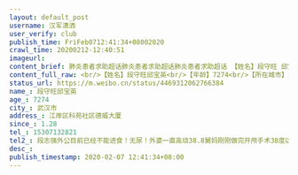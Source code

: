 ```yaml
---
layout: default_post
username: 汉军潇洒
user_verify: club
publish_time: FriFeb0712:41:34+08002020
crawl_time: 20200212-12:40:51
imageurl: 
content_brief: 肺炎患者求助超话肺炎患者求助超话肺炎患者求助超话 【姓名】段守旺 邱宝英【年龄】72 74【所在城市】武汉市【所在小区、社区】江岸区科苑社区德威大厦【患病时间】1.28【联系方式】15307132821【其他紧急联系人】段志强外公目前已经不能进食！无尿！外婆一直高烧38.8 舅妈刚刚 ...全文
content_full_raw: <br/>【姓名】段守旺邱宝英<br/>【年龄】7274<br/>【所在城市】武汉市<br/>【所在小区、社区】江岸区科苑社区德威大厦<br/>【患病时间】1.28<br/>【联系方式】15307132821<br/>【其他紧急联系人】段志强<br/>外公目前已经不能进食！无尿！<br/>外婆一直高烧38.8<br/>舅妈刚刚做完开颅手术38度以上<br/>他们三位都在吸氧还是我们自己想办法买的氧气！<br/>舅舅情况稍微好点病轻照顾病重<br/>二老的核酸检查结果已经出来确诊了，目前还没有得到救治！病情也在不断恶化，我们买了很多药，也有搭配中药，买了呼吸机还有氧气，现在正在想办法购买球蛋白，可我们这样始终不是办法没办法控制病情，希望尽快得医院的救治<spanclass="url-icon"><imgalt=[泪]src="//h5.sinaimg.cn/m/emoticon/icon/default/d_lei-1b4b02f8b1.png"style="width:1em;height:1em;"/></span><br/>2020年1月29日去医院做检查，分别是我的外公外婆舅舅舅妈到医院检查出肺部，其中外婆外公舅妈被检查出。有炎症疑似新冠心病读。但是医院无法收治病人，只有回家自行隔离。我的外公外婆年纪比较大医院也不收，只能在家自己吃药，自行隔离等到第三天，我舅舅开始发热去医院检查，同样肺部有炎症被传染上了新型冠心病多，我们普通民众在家隔离，根本没有办法做到让病情不传播。当天晚上外公外婆高烧打120排队，三四百位，向社区反映响政府反应都是说只能报备等着听安排。家中就是外公外婆舅舅舅妈都被检查出了新型冠心病多双肺感染。可使中没有办法在医院做核酸检测医生说，病情不达标不够严重，没有办法做核酸检测，几位患者只能在家里自行隔离用抵抗力扛着没有任何办法。2月3号我的外公外婆舅妈被社区带走在酒店隔离，可是同样也是治标不治本，在社区隔离也没有药吃，也没有针打没有救治能力，还是我们去买，然后再送过去，他们只是换了一个地方睡觉而已。外公外婆年纪比较大，他们的身体受不了，直到2月4号再去医院做检查的时候已经插上了呼吸机打上了，真可是我的外公外婆已经快扛不住了，医生说已经不行了，在这种情况下才给做了核酸检测到现在为止，核酸检测的结果还没有出来！没有确诊就没办法住院愿二位老人身体已经吃不消了，高烧38度5往上走，就算是年轻人的身体也扛不住！在医院检查医生都说老人快不行了，这种情况下还没有办法收治住院，那要等到什么时候去，什么时候！武汉又有多少患者是这种情况只能在家等着。我们不给别人添麻烦，最小化的减少传播，但谁来救救我们的命啊。我们武汉人只能用血肉之躯挡住病毒的第一道门，求政府加快办事力度。我真的希望大家都可以活着从这一场疫情里面走出来！
status_url: https://m.weibo.cn/status/4469312062766384
name_: 段守旺邱宝英
age_: 7274
city_: 武汉市
address_: 江岸区科苑社区德威大厦
since_: 1.28
tel_: 15307132821
tel2_: 段志强外公目前已经不能进食！无尿！外婆一直高烧38.8舅妈刚刚做完开颅手术38度以上他们三位都在吸氧还是我们自己想办法买的氧气！舅舅情况稍微好点病轻照顾病重二老的核酸检查结果已经出来确诊了，目前还没有得到救治！病情也在不断恶化，我们买了很多药，也有搭配中药，买了呼吸机还有氧气，现在正在想办法购买球蛋白，可我们这样始终不是办法没办法控制病情，希望尽快得医院的救治<spanclass="url-icon"><imgalt=[泪]src="//h5.sinaimg.cn/m/emoticon/icon/default/d_lei-1b4b02f8b1.png"style="width1em;height1em;"/></span>2020年1月29日去医院做检查，分别是我的外公外婆舅舅舅妈到医院检查出肺部，其中外婆外公舅妈被检查出。有炎症疑似新冠心病读。但是医院无法收治病人，只有回家自行隔离。我的外公外婆年纪比较大医院也不收，只能在家自己吃药，自行隔离等到第三天，我舅舅开始发热去医院检查，同样肺部有炎症被传染上了新型冠心病多，我们普通民众在家隔离，根本没有办法做到让病情不传播。当天晚上外公外婆高烧打120排队，三四百位，向社区反映响政府反应都是说只能报备等着听安排。家中就是外公外婆舅舅舅妈都被检查出了新型冠心病多双肺感染。可使中没有办法在医院做核酸检测医生说，病情不达标不够严重，没有办法做核酸检测，几位患者只能在家里自行隔离用抵抗力扛着没有任何办法。2月3号我的外公外婆舅妈被社区带走在酒店隔离，可是同样也是治标不治本，在社区隔离也没有药吃，也没有针打没有救治能力，还是我们去买，然后再送过去，他们只是换了一个地方睡觉而已。外公外婆年纪比较大，他们的身体受不了，直到2月4号再去医院做检查的时候已经插上了呼吸机打上了，真可是我的外公外婆已经快扛不住了，医生说已经不行了，在这种情况下才给做了核酸检测到现在为止，核酸检测的结果还没有出来！没有确诊就没办法住院愿二位老人身体已经吃不消了，高烧38度5往上走，就算是年轻人的身体也扛不住！在医院检查医生都说老人快不行了，这种情况下还没有办法收治住院，那要等到什么时候去，什么时候！武汉又有多少患者是这种情况只能在家等着。我们不给别人添麻烦，最小化的减少传播，但谁来救救我们的命啊。我们武汉人只能用血肉之躯挡住病毒的第一道门，求政府加快办事力度。我真的希望大家都可以活着从这一场疫情里面走出来！
desc_: 
publish_timestamp: 2020-02-07 12:41:34+08:00
---
```

